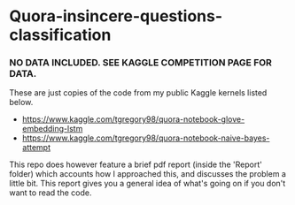 # Quora-insincere-questions-classification

### NO DATA INCLUDED. SEE KAGGLE COMPETITION PAGE FOR DATA.
These are just copies of the code from my public Kaggle kernels listed below.

- https://www.kaggle.com/tgregory98/quora-notebook-glove-embedding-lstm
- https://www.kaggle.com/tgregory98/quora-notebook-naive-bayes-attempt

This repo does however feature a brief pdf report (inside the 'Report' folder) which accounts how I approached this, and discusses the problem a little bit. This report gives you a general idea of what's going on if you don't want to read the code.
